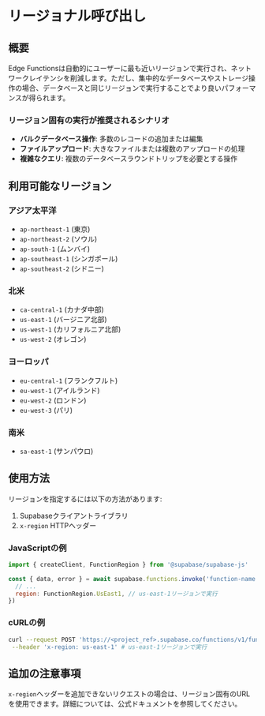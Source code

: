 # リージョナル呼び出し

## 概要

Edge Functionsは自動的にユーザーに最も近いリージョンで実行され、ネットワークレイテンシを削減します。ただし、集中的なデータベースやストレージ操作の場合、データベースと同じリージョンで実行することでより良いパフォーマンスが得られます。

### リージョン固有の実行が推奨されるシナリオ

- **バルクデータベース操作**: 多数のレコードの追加または編集
- **ファイルアップロード**: 大きなファイルまたは複数のアップロードの処理
- **複雑なクエリ**: 複数のデータベースラウンドトリップを必要とする操作

## 利用可能なリージョン

### アジア太平洋

- `ap-northeast-1` (東京)
- `ap-northeast-2` (ソウル)
- `ap-south-1` (ムンバイ)
- `ap-southeast-1` (シンガポール)
- `ap-southeast-2` (シドニー)

### 北米

- `ca-central-1` (カナダ中部)
- `us-east-1` (バージニア北部)
- `us-west-1` (カリフォルニア北部)
- `us-west-2` (オレゴン)

### ヨーロッパ

- `eu-central-1` (フランクフルト)
- `eu-west-1` (アイルランド)
- `eu-west-2` (ロンドン)
- `eu-west-3` (パリ)

### 南米

- `sa-east-1` (サンパウロ)

## 使用方法

リージョンを指定するには以下の方法があります:

1. Supabaseクライアントライブラリ
2. `x-region` HTTPヘッダー

### JavaScriptの例

```javascript
import { createClient, FunctionRegion } from '@supabase/supabase-js'

const { data, error } = await supabase.functions.invoke('function-name', {
  // ...
  region: FunctionRegion.UsEast1, // us-east-1リージョンで実行
})
```

### cURLの例

```bash
curl --request POST 'https://<project_ref>.supabase.co/functions/v1/function-name' \
 --header 'x-region: us-east-1' # us-east-1リージョンで実行
```

## 追加の注意事項

`x-region`ヘッダーを追加できないリクエストの場合は、リージョン固有のURLを使用できます。詳細については、公式ドキュメントを参照してください。

